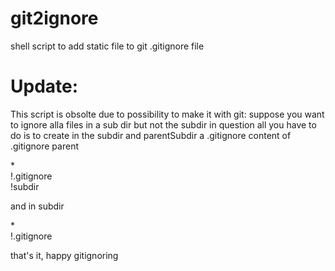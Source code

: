 git2ignore
==========

shell script to add static file to git .gitignore file

Update:
======
This script is obsolte due to possibility to make it with git:
suppose you want to ignore alla files in a sub dir but not the subdir in question
all you have to do is to create in the subdir and parentSubdir a .gitignore
content of .gitignore parent

*<br>
!.gitignore<br>
!subdir<br>

and in subdir

*<br>
!.gitignore<br>

that's it, happy gitignoring

